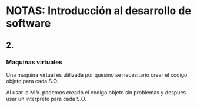 # NOTAS: Introducción al desarrollo de software
## 2.
### Maquinas virtuales
Una maquina virtual es utilizada por quesino se necesitario crear el codigo objeto para cada S.O.

Al usar la M.V. podemos crearlo el codigo objeto sin problemas y despues usar un interprete para cada S.O.